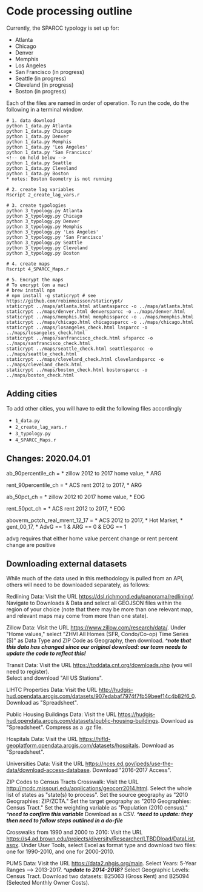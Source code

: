 # Code processing outline

Currently, the SPARCC typology is set up for:

* Atlanta
* Chicago
* Denver
* Memphis
* Los Angeles
* San Francisco (in progress)
* Seattle (in progress)
* Cleveland (in progress)
* Boston (in progress)


Each of the files are named in order of operation. To run the code, do the following in a terminal window. 

```
# 1. data download
python 1_data.py Atlanta
python 1_data.py Chicago
python 1_data.py Denver
python 1_data.py Memphis
python 1_data.py 'Los Angeles'
python 1_data.py 'San Francisco'
<!-- on hold below -->
python 1_data.py Seattle
python 1_data.py Cleveland
python 1_data.py Boston 
* notes: Boston Geometry is not running

# 2. create lag variables
Rscript 2_create_lag_vars.r

# 3. create typologies
python 3_typology.py Atlanta
python 3_typology.py Chicago
python 3_typology.py Denver
python 3_typology.py Memphis
python 3_typology.py 'Los Angeles'
python 3_typology.py 'San Francisco'
python 3_typology.py Seattle
python 3_typology.py Cleveland
python 3_typology.py Boston

# 4. create maps
Rscript 4_SPARCC_Maps.r

# 5. Encrypt the maps
# To encrypt (on a mac)
# brew install npm
# npm install -g staticrypt # see https://github.com/robinmoisson/staticrypt/
staticrypt ../maps/atlanta.html atlantasparcc -o ../maps/atlanta.html
staticrypt ../maps/denver.html denversparcc -o ../maps/denver.html
staticrypt ../maps/memphis.html memphissparcc -o ../maps/memphis.html
staticrypt ../maps/chicago.html chicagosparcc -o ../maps/chicago.html
staticrypt ../maps/losangeles_check.html lasparcc -o ../maps/losangeles_check.html
staticrypt ../maps/sanfrancisco_check.html sfsparcc -o ../maps/sanfrancisco_check.html
staticrypt ../maps/seattle_check.html seattlesparcc -o ../maps/seattle_check.html
staticrypt ../maps/cleveland_check.html clevelandsparcc -o ../maps/cleveland_check.html
staticrypt ../maps/boston_check.html bostonsparcc -o ../maps/boston_check.html
```

## Adding cities

To add other cities, you will have to edit the following files accordingly

* `1_data.py`
* `2_create_lag_vars.r`
* `3_typology.py`
* `4_SPARCC_Maps.r`

## Changes: 2020.04.01
ab_90percentile_ch = 
    * zillow 2012 to 2017 home value, 
    * ARG

rent_90percentile_ch = 
    * ACS rent 2012 to 2017, 
    * ARG

ab_50pct_ch = 
    * zillow 2012 t0 2017 home value, 
    * EOG

rent_50pct_ch = 
    * ACS rent 2012 to 2017, 
    * EOG

aboverm_pctch_real_mrent_12_17 = 
    * ACS 2012 to 2017, 
    * Hot Market, 
    * gent_00_17, 
    * AdvG == 1 & ARG == 0 & EOG == 1

advg requires that either home value percent change or rent percent change are positive



## Downloading external datasets

While much of the data used in this methodology is pulled from an API, others will need to be downloaded separately, as follows:

Redlining Data:
    Visit the URL https://dsl.richmond.edu/panorama/redlining/. 
    Navigate to Downloads & Data and select all GEOJSON files within the region of your choice 
    (note that there may be more than one relevant map, and relevant maps may come from more than one state).

Zillow Data:
    Visit the URL https://www.zillow.com/research/data/. 
    Under "Home values," select "ZHVI All Homes (SFR, Condo/Co-op) Time Series ($)" as Data Type and ZIP Code as Geography, then download. 
        ***^note that this data has changed since our original download: our team needs to update the code to reflect this!***

Transit Data:
    Visit the URL https://toddata.cnt.org/downloads.php (you will need to register).  
    Select and download "All US Stations".

LIHTC Properties Data:
    Visit the URL http://hudgis-hud.opendata.arcgis.com/datasets/907edabaf7974f7fb59beef14c4b82f6_0.
    Download as "Spreadsheet".

Public Housing Buildings Data:
    Visit the URL https://hudgis-hud.opendata.arcgis.com/datasets/public-housing-buildings.
    Download as "Spreadsheet". 
    Compress as a .gz file.

Hospitals Data:
    Visit the URL https://hifld-geoplatform.opendata.arcgis.com/datasets/hospitals. 
    Download as "Spreadsheet".

Universities Data:
    Visit the URL https://nces.ed.gov/ipeds/use-the-data/download-access-database. 
    Download "2016-2017 Access".

ZIP Codes to Census Tracts Crosswalk:
    Visit the URL http://mcdc.missouri.edu/applications/geocorr2014.html. 
    Select the whole list of states as "state(s) to process".
    Set the source geography as "2010 Geographies: ZIP/ZCTA." 
    Set the target geography as "2010 Geographies: Census Tract." 
    Set the weighting variable as "Population (2010 census)." 
        ***^need to confirm this variable***
    Download as a CSV.
        ***^need to update: they then need to follow steps outlined in a do-file***
        
Crosswalks from 1990 and 2000 to 2010:
    Visit the URL https://s4.ad.brown.edu/projects/diversity/Researcher/LTBDDload/DataList.aspx.
    Under User Tools, select Excel as format type and download two files: one for 1990-2010, and one for 2000-2010.

PUMS Data:
    Visit the URL https://data2.nhgis.org/main. 
    Select Years: 5-Year Ranges --> 2013-2017. 
        ***^update to 2014-2018?***
    Select Geographic Levels: Census Tract.
    Download two datasets: B25063 (Gross Rent) and B25094 (Selected Monthly Owner Costs).


